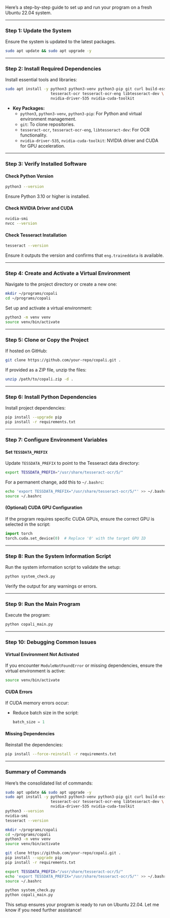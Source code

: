Here’s a step-by-step guide to set up and run your program on a fresh Ubuntu 22.04 system.

---

### **Step 1: Update the System**
Ensure the system is updated to the latest packages.
```bash
sudo apt update && sudo apt upgrade -y
```

---

### **Step 2: Install Required Dependencies**
Install essential tools and libraries:
```bash
sudo apt install -y python3 python3-venv python3-pip git curl build-essential \
                    tesseract-ocr tesseract-ocr-eng libtesseract-dev \
                    nvidia-driver-535 nvidia-cuda-toolkit
```

- **Key Packages:**
  - `python3`, `python3-venv`, `python3-pip`: For Python and virtual environment management.
  - `git`: To clone repositories.
  - `tesseract-ocr`, `tesseract-ocr-eng`, `libtesseract-dev`: For OCR functionality.
  - `nvidia-driver-535`, `nvidia-cuda-toolkit`: NVIDIA driver and CUDA for GPU acceleration.

---

### **Step 3: Verify Installed Software**

#### Check Python Version
```bash
python3 --version
```
Ensure Python 3.10 or higher is installed.

#### Check NVIDIA Driver and CUDA
```bash
nvidia-smi
nvcc --version
```

#### Check Tesseract Installation
```bash
tesseract --version
```
Ensure it outputs the version and confirms that `eng.traineddata` is available.

---

### **Step 4: Create and Activate a Virtual Environment**
Navigate to the project directory or create a new one:
```bash
mkdir ~/programs/copali
cd ~/programs/copali
```

Set up and activate a virtual environment:
```bash
python3 -m venv venv
source venv/bin/activate
```

---

### **Step 5: Clone or Copy the Project**
If hosted on GitHub:
```bash
git clone https://github.com/your-repo/copali.git .
```

If provided as a ZIP file, unzip the files:
```bash
unzip /path/to/copali.zip -d .
```

---

### **Step 6: Install Python Dependencies**
Install project dependencies:
```bash
pip install --upgrade pip
pip install -r requirements.txt
```

---

### **Step 7: Configure Environment Variables**

#### Set `TESSDATA_PREFIX`
Update `TESSDATA_PREFIX` to point to the Tesseract data directory:
```bash
export TESSDATA_PREFIX="/usr/share/tesseract-ocr/5/"
```

For a permanent change, add this to `~/.bashrc`:
```bash
echo 'export TESSDATA_PREFIX="/usr/share/tesseract-ocr/5/"' >> ~/.bashrc
source ~/.bashrc
```

#### (Optional) CUDA GPU Configuration
If the program requires specific CUDA GPUs, ensure the correct GPU is selected in the script:
```python
import torch
torch.cuda.set_device(0)  # Replace '0' with the target GPU ID
```

---

### **Step 8: Run the System Information Script**
Run the system information script to validate the setup:
```bash
python system_check.py
```
Verify the output for any warnings or errors.

---

### **Step 9: Run the Main Program**
Execute the program:
```bash
python copali_main.py
```

---

### **Step 10: Debugging Common Issues**

#### Virtual Environment Not Activated
If you encounter `ModuleNotFoundError` or missing dependencies, ensure the virtual environment is active:
```bash
source venv/bin/activate
```

#### CUDA Errors
If CUDA memory errors occur:
- Reduce batch size in the script:
  ```python
  batch_size = 1
  ```

#### Missing Dependencies
Reinstall the dependencies:
```bash
pip install --force-reinstall -r requirements.txt
```

---

### **Summary of Commands**
Here’s the consolidated list of commands:
```bash
sudo apt update && sudo apt upgrade -y
sudo apt install -y python3 python3-venv python3-pip git curl build-essential \
                    tesseract-ocr tesseract-ocr-eng libtesseract-dev \
                    nvidia-driver-535 nvidia-cuda-toolkit
python3 --version
nvidia-smi
tesseract --version

mkdir ~/programs/copali
cd ~/programs/copali
python3 -m venv venv
source venv/bin/activate

git clone https://github.com/your-repo/copali.git .
pip install --upgrade pip
pip install -r requirements.txt

export TESSDATA_PREFIX="/usr/share/tesseract-ocr/5/"
echo 'export TESSDATA_PREFIX="/usr/share/tesseract-ocr/5/"' >> ~/.bashrc
source ~/.bashrc

python system_check.py
python copali_main.py
```

This setup ensures your program is ready to run on Ubuntu 22.04. Let me know if you need further assistance!
